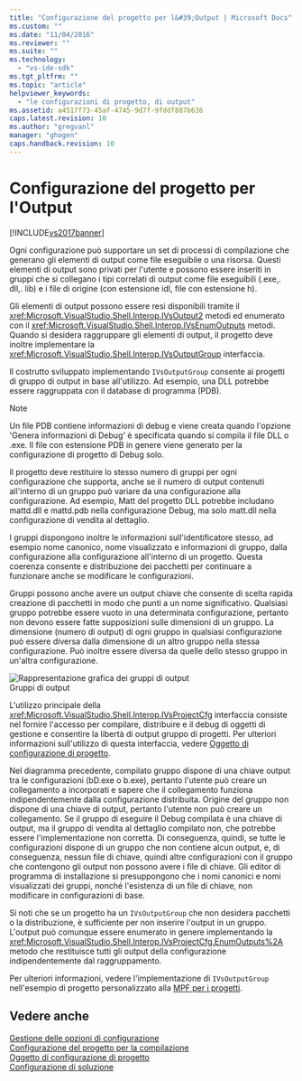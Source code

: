 ```yaml
---
title: "Configurazione del progetto per l&#39;Output | Microsoft Docs"
ms.custom: ""
ms.date: "11/04/2016"
ms.reviewer: ""
ms.suite: ""
ms.technology: 
  - "vs-ide-sdk"
ms.tgt_pltfrm: ""
ms.topic: "article"
helpviewer_keywords: 
  - "le configurazioni di progetto, di output"
ms.assetid: a4517f73-45af-4745-9d7f-9fddf887b636
caps.latest.revision: 10
ms.author: "gregvanl"
manager: "ghogen"
caps.handback.revision: 10
---
```

# Configurazione del progetto per l&#39;Output
[!INCLUDE[vs2017banner](../../code-quality/includes/vs2017banner.md)]

Ogni configurazione può supportare un set di processi di compilazione che generano gli elementi di output come file eseguibile o una risorsa. Questi elementi di output sono privati per l'utente e possono essere inseriti in gruppi che si collegano i tipi correlati di output come file eseguibili \(.exe,. dll,. lib\) e i file di origine \(con estensione idl, file con estensione h\).  
  
 Gli elementi di output possono essere resi disponibili tramite il <xref:Microsoft.VisualStudio.Shell.Interop.IVsOutput2> metodi ed enumerato con il <xref:Microsoft.VisualStudio.Shell.Interop.IVsEnumOutputs> metodi. Quando si desidera raggruppare gli elementi di output, il progetto deve inoltre implementare la <xref:Microsoft.VisualStudio.Shell.Interop.IVsOutputGroup> interfaccia.  
  
 Il costrutto sviluppato implementando `IVsOutputGroup` consente ai progetti di gruppo di output in base all'utilizzo. Ad esempio, una DLL potrebbe essere raggruppata con il database di programma \(PDB\).  
  
> [!NOTE]
>  Un file PDB contiene informazioni di debug e viene creata quando l'opzione 'Genera informazioni di Debug' è specificata quando si compila il file DLL o .exe. Il file con estensione PDB in genere viene generato per la configurazione di progetto di Debug solo.  
  
 Il progetto deve restituire lo stesso numero di gruppi per ogni configurazione che supporta, anche se il numero di output contenuti all'interno di un gruppo può variare da una configurazione alla configurazione. Ad esempio, Matt del progetto DLL potrebbe includano mattd.dll e mattd.pdb nella configurazione Debug, ma solo matt.dll nella configurazione di vendita al dettaglio.  
  
 I gruppi dispongono inoltre le informazioni sull'identificatore stesso, ad esempio nome canonico, nome visualizzato e informazioni di gruppo, dalla configurazione alla configurazione all'interno di un progetto. Questa coerenza consente e distribuzione dei pacchetti per continuare a funzionare anche se modificare le configurazioni.  
  
 Gruppi possono anche avere un output chiave che consente di scelta rapida creazione di pacchetti in modo che punti a un nome significativo. Qualsiasi gruppo potrebbe essere vuoto in una determinata configurazione, pertanto non devono essere fatte supposizioni sulle dimensioni di un gruppo. La dimensione \(numero di output\) di ogni gruppo in qualsiasi configurazione può essere diversa dalla dimensione di un altro gruppo nella stessa configurazione. Può inoltre essere diversa da quelle dello stesso gruppo in un'altra configurazione.  
  
 ![Rappresentazione grafica dei gruppi di output](~/extensibility/internals/media/vsoutputgroups.gif "vsOutputGroups")  
Gruppi di output  
  
 L'utilizzo principale della <xref:Microsoft.VisualStudio.Shell.Interop.IVsProjectCfg> interfaccia consiste nel fornire l'accesso per compilare, distribuire e il debug di oggetti di gestione e consentire la libertà di output gruppo di progetti. Per ulteriori informazioni sull'utilizzo di questa interfaccia, vedere [Oggetto di configurazione di progetto](../../extensibility/internals/project-configuration-object.md).  
  
 Nel diagramma precedente, compilato gruppo dispone di una chiave output tra le configurazioni \(bD.exe o b.exe\), pertanto l'utente può creare un collegamento a incorporati e sapere che il collegamento funziona indipendentemente dalla configurazione distribuita. Origine del gruppo non dispone di una chiave di output, pertanto l'utente non può creare un collegamento. Se il gruppo di eseguire il Debug compilata è una chiave di output, ma il gruppo di vendita al dettaglio compilato non, che potrebbe essere l'implementazione non corretta. Di conseguenza, quindi, se tutte le configurazioni dispone di un gruppo che non contiene alcun output, e, di conseguenza, nessun file di chiave, quindi altre configurazioni con il gruppo che contengono gli output non possono avere i file di chiave. Gli editor di programma di installazione si presuppongono che i nomi canonici e nomi visualizzati dei gruppi, nonché l'esistenza di un file di chiave, non modificare in configurazioni di base.  
  
 Si noti che se un progetto ha un `IVsOutputGroup` che non desidera pacchetti o la distribuzione, è sufficiente per non inserire l'output in un gruppo. L'output può comunque essere enumerato in genere implementando la <xref:Microsoft.VisualStudio.Shell.Interop.IVsProjectCfg.EnumOutputs%2A> metodo che restituisce tutti gli output della configurazione indipendentemente dal raggruppamento.  
  
 Per ulteriori informazioni, vedere l'implementazione di `IVsOutputGroup` nell'esempio di progetto personalizzato alla [MPF per i progetti](http://mpfproj12.codeplex.com).  
  
## Vedere anche  
 [Gestione delle opzioni di configurazione](../../extensibility/internals/managing-configuration-options.md)   
 [Configurazione del progetto per la compilazione](../../extensibility/internals/project-configuration-for-building.md)   
 [Oggetto di configurazione di progetto](../../extensibility/internals/project-configuration-object.md)   
 [Configurazione di soluzione](../../extensibility/internals/solution-configuration.md)